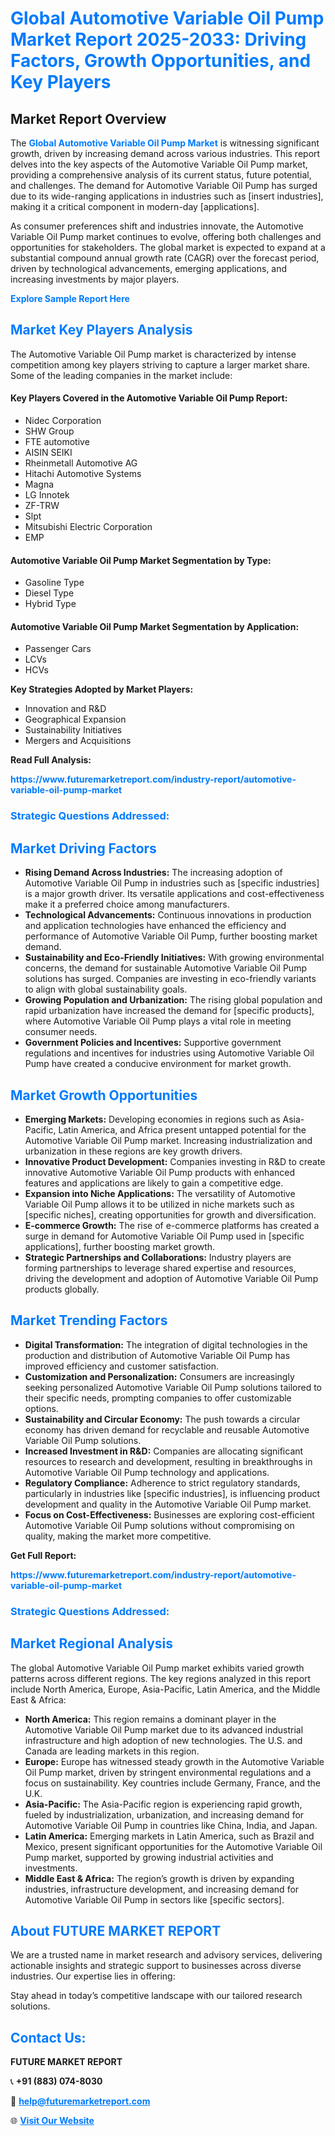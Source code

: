 <h1 style="color: #007BFF;">Global Automotive Variable Oil Pump Market Report 2025-2033: Driving Factors, Growth Opportunities, and Key Players</h1>

<section id="overview">
<h2>Market Report Overview</h2>
<p>The <a href="https://www.futuremarketreport.com/industry-report/automotive-variable-oil-pump-market" style="color: #007BFF; text-decoration: none;"><strong>Global Automotive Variable Oil Pump Market</strong></a> is witnessing significant growth, driven by increasing demand across various industries. This report delves into the key aspects of the Automotive Variable Oil Pump market, providing a comprehensive analysis of its current status, future potential, and challenges. The demand for Automotive Variable Oil Pump has surged due to its wide-ranging applications in industries such as [insert industries], making it a critical component in modern-day [applications].</p>
<p>As consumer preferences shift and industries innovate, the Automotive Variable Oil Pump market continues to evolve, offering both challenges and opportunities for stakeholders. The global market is expected to expand at a substantial compound annual growth rate (CAGR) over the forecast period, driven by technological advancements, emerging applications, and increasing investments by major players.</p>
</section>

<section id="overview">
<p><a href="https://www.futuremarketreport.com/request-sample/reportId=25976" style="color: #007BFF; text-decoration: none;"><strong>Explore Sample Report Here</strong></a></p>
</section>

<section id="key-players">
<h2 style="color: #007BFF;">Market Key Players Analysis</h2>
<p>The Automotive Variable Oil Pump market is characterized by intense competition among key players striving to capture a larger market share. Some of the leading companies in the market include:</p>
<h4>Key Players Covered in the Automotive Variable Oil Pump Report:</h4>
<ul><li>Nidec Corporation</li><li>SHW Group</li><li>FTE automotive</li><li>AISIN SEIKI</li><li>Rheinmetall Automotive AG</li><li>Hitachi Automotive Systems</li><li>Magna</li><li>LG Innotek</li><li>ZF-TRW</li><li>Slpt</li><li>Mitsubishi Electric Corporation</li><li>EMP</li></ul>
<h4>Automotive Variable Oil Pump Market Segmentation by Type:</h4>
<ul><li>Gasoline Type</li><li>Diesel Type</li><li>Hybrid Type</li></ul>

<h4>Automotive Variable Oil Pump Market Segmentation by Application:</h4>
<ul><li>Passenger Cars</li><li>LCVs</li><li>HCVs</li></ul>
<p><strong>Key Strategies Adopted by Market Players:</strong></p>
<ul>
<li>Innovation and R&D</li>
<li>Geographical Expansion</li>
<li>Sustainability Initiatives</li>
<li>Mergers and Acquisitions</li>
</ul>
</section>

<section>
<p><strong>Read Full Analysis: </strong></p><a href="https://www.futuremarketreport.com/industry-report/automotive-variable-oil-pump-market" style="color: #007BFF; text-decoration: none;"><strong>https://www.futuremarketreport.com/industry-report/automotive-variable-oil-pump-market</strong></a>
<h3 style="color: #007BFF;">Strategic Questions Addressed:</h3>
</section>

<section id="driving-factors">
<h2 style="color: #007BFF;">Market Driving Factors</h2>
<ul>
<li><strong>Rising Demand Across Industries:</strong> The increasing adoption of Automotive Variable Oil Pump in industries such as [specific industries] is a major growth driver. Its versatile applications and cost-effectiveness make it a preferred choice among manufacturers.</li>
<li><strong>Technological Advancements:</strong> Continuous innovations in production and application technologies have enhanced the efficiency and performance of Automotive Variable Oil Pump, further boosting market demand.</li>
<li><strong>Sustainability and Eco-Friendly Initiatives:</strong> With growing environmental concerns, the demand for sustainable Automotive Variable Oil Pump solutions has surged. Companies are investing in eco-friendly variants to align with global sustainability goals.</li>
<li><strong>Growing Population and Urbanization:</strong> The rising global population and rapid urbanization have increased the demand for [specific products], where Automotive Variable Oil Pump plays a vital role in meeting consumer needs.</li>
<li><strong>Government Policies and Incentives:</strong> Supportive government regulations and incentives for industries using Automotive Variable Oil Pump have created a conducive environment for market growth.</li>
</ul>
</section>

<section id="growth-opportunities">
<h2 style="color: #007BFF;">Market Growth Opportunities</h2>
<ul>
<li><strong>Emerging Markets:</strong> Developing economies in regions such as Asia-Pacific, Latin America, and Africa present untapped potential for the Automotive Variable Oil Pump market. Increasing industrialization and urbanization in these regions are key growth drivers.</li>
<li><strong>Innovative Product Development:</strong> Companies investing in R&D to create innovative Automotive Variable Oil Pump products with enhanced features and applications are likely to gain a competitive edge.</li>
<li><strong>Expansion into Niche Applications:</strong> The versatility of Automotive Variable Oil Pump allows it to be utilized in niche markets such as [specific niches], creating opportunities for growth and diversification.</li>
<li><strong>E-commerce Growth:</strong> The rise of e-commerce platforms has created a surge in demand for Automotive Variable Oil Pump used in [specific applications], further boosting market growth.</li>
<li><strong>Strategic Partnerships and Collaborations:</strong> Industry players are forming partnerships to leverage shared expertise and resources, driving the development and adoption of Automotive Variable Oil Pump products globally.</li>
</ul>
</section>

<section id="trending-factors">
<h2 style="color: #007BFF;">Market Trending Factors</h2>
<ul>
<li><strong>Digital Transformation:</strong> The integration of digital technologies in the production and distribution of Automotive Variable Oil Pump has improved efficiency and customer satisfaction.</li>
<li><strong>Customization and Personalization:</strong> Consumers are increasingly seeking personalized Automotive Variable Oil Pump solutions tailored to their specific needs, prompting companies to offer customizable options.</li>
<li><strong>Sustainability and Circular Economy:</strong> The push towards a circular economy has driven demand for recyclable and reusable Automotive Variable Oil Pump solutions.</li>
<li><strong>Increased Investment in R&D:</strong> Companies are allocating significant resources to research and development, resulting in breakthroughs in Automotive Variable Oil Pump technology and applications.</li>
<li><strong>Regulatory Compliance:</strong> Adherence to strict regulatory standards, particularly in industries like [specific industries], is influencing product development and quality in the Automotive Variable Oil Pump market.</li>
<li><strong>Focus on Cost-Effectiveness:</strong> Businesses are exploring cost-efficient Automotive Variable Oil Pump solutions without compromising on quality, making the market more competitive.</li>
</ul>
</section>

<section>
<p><strong>Get Full Report: </strong></p><a href="https://www.futuremarketreport.com/industry-report/automotive-variable-oil-pump-market" style="color: #007BFF; text-decoration: none;"><strong>https://www.futuremarketreport.com/industry-report/automotive-variable-oil-pump-market</strong></a>
<h3 style="color: #007BFF;">Strategic Questions Addressed:</h3>
</section>


<section id="regional-analysis">
<h2 style="color: #007BFF;">Market Regional Analysis</h2>
<p>The global Automotive Variable Oil Pump market exhibits varied growth patterns across different regions. The key regions analyzed in this report include North America, Europe, Asia-Pacific, Latin America, and the Middle East & Africa:</p>
<ul>
<li><strong>North America:</strong> This region remains a dominant player in the Automotive Variable Oil Pump market due to its advanced industrial infrastructure and high adoption of new technologies. The U.S. and Canada are leading markets in this region.</li>
<li><strong>Europe:</strong> Europe has witnessed steady growth in the Automotive Variable Oil Pump market, driven by stringent environmental regulations and a focus on sustainability. Key countries include Germany, France, and the U.K.</li>
<li><strong>Asia-Pacific:</strong> The Asia-Pacific region is experiencing rapid growth, fueled by industrialization, urbanization, and increasing demand for Automotive Variable Oil Pump in countries like China, India, and Japan.</li>
<li><strong>Latin America:</strong> Emerging markets in Latin America, such as Brazil and Mexico, present significant opportunities for the Automotive Variable Oil Pump market, supported by growing industrial activities and investments.</li>
<li><strong>Middle East & Africa:</strong> The region’s growth is driven by expanding industries, infrastructure development, and increasing demand for Automotive Variable Oil Pump in sectors like [specific sectors].</li>
</ul>
</section>

<footer>
<h2 style="color: #007BFF;">About FUTURE MARKET REPORT</h2>
<p>We are a trusted name in market research and advisory services, delivering actionable insights and strategic support to businesses across diverse industries. Our expertise lies in offering:</p>

<p>Stay ahead in today’s competitive landscape with our tailored research solutions.</p>

<h2 style="color: #007BFF;">Contact Us:</h2>
<p><strong>FUTURE MARKET REPORT</strong></p>
<p>📞 <strong>+91 (883) 074-8030</strong></p>
<p>📧 <strong><a href="mailto:help@futuremarketreport.com" style="color: #007BFF;">help@futuremarketreport.com</a></strong></p>
<p>🌐 <strong><a href="https://www.futuremarketreport.com/" style="color: #007BFF;">Visit Our Website</a></strong></p>
</footer>